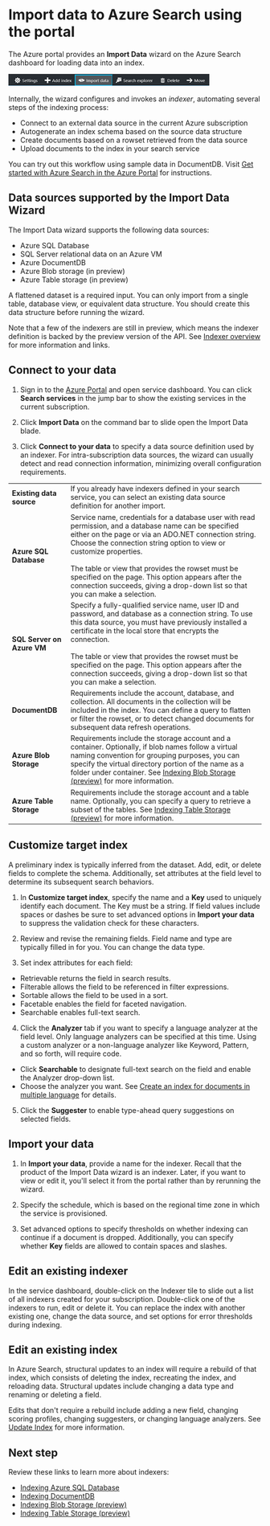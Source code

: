 <properties
	pageTitle="Import data to Azure Search using indexers in the Azure Portal | Microsoft Azure | Hosted cloud search service"
	description="Use the Azure Search Import Data Wizard in the Azure Portal to crawl data from Azure Blob storage, table stroage, SQL Database, and SQL Server on Azure VMs."
	services="search"
	documentationCenter=""
	authors="HeidiSteen"
	manager="jhubbard"
	editor=""
    tags="Azure Portal"/>

<tags
	ms.service="search"
	ms.devlang="na"
	ms.workload="search"
	ms.topic="get-started-article"
	ms.tgt_pltfrm="na"
	ms.date="08/29/2016"
	ms.author="heidist"/>

# Import data to Azure Search using the portal

The Azure portal provides an **Import Data** wizard on the Azure Search dashboard for loading data into an index. 

  ![Import Data on the command bar][1]

Internally, the wizard configures and invokes an *indexer*, automating several steps of the indexing process: 

- Connect to an external data source in the current Azure subscription
- Autogenerate an index schema based on the source data structure
- Create documents based on a rowset retrieved from the data source
- Upload documents to the index in your search service

You can try out this workflow using sample data in DocumentDB. Visit [Get started with Azure Search in the Azure Portal](search-get-started-portal.md) for instructions.

## Data sources supported by the Import Data Wizard

The Import Data wizard supports the following data sources: 

- Azure SQL Database
- SQL Server relational data on an Azure VM
- Azure DocumentDB
- Azure Blob storage (in preview)
- Azure Table storage (in preview)

A flattened dataset is a required input. You can only import from a single table, database view, or equivalent data structure. You should create this data structure before running the wizard.

Note that a few of the indexers are still in preview, which means the indexer definition is backed by the preview version of the API. See [Indexer overview](search-indexer-overview.md) for more information and links.

## Connect to your data

1. Sign in to the [Azure Portal](https://portal.azure.com) and open service dashboard. You can click **Search services** in the jump bar to show the existing services in the current subscription. 

2. Click **Import Data** on the command bar to slide open the Import Data blade.  

3. Click **Connect to your data** to specify a data source definition used by an indexer. For intra-subscription data sources, the wizard can usually detect and read connection information, minimizing overall configuration requirements.

| | |
|--------|------------|
|**Existing data source** | If you already have indexers defined in your search service, you can select an existing data source definition for another import.|
|**Azure SQL Database** | Service name, credentials for a database user with read permission, and a database name can be specified either on the page or via an ADO.NET connection string. Choose the connection string option to view or customize properties. <br/><br/>The table or view that provides the rowset must be specified on the page. This option appears after the connection succeeds, giving a drop-down list so that you can make a selection.|
|**SQL Server on Azure VM** | Specify a fully-qualified service name, user ID and password, and database as a connection string. To use this data source, you must have previously installed a certificate in the local store that encrypts the connection. <br/><br/>The table or view that provides the rowset must be specified on the page. This option appears after the connection succeeds, giving a drop-down list so that you can make a selection.
|**DocumentDB** |Requirements include the account, database, and collection. All documents in the collection will be included in the index. You can define a query to flatten or filter the rowset, or to detect changed documents for subsequent data refresh operations.|
|**Azure Blob Storage** | Requirements include the storage account and a container. Optionally, if blob names follow a virtual naming convention for grouping purposes, you can specify the virtual directory portion of the name as a folder under container. See [Indexing Blob Storage (preview)](search-howto-indexing-azure-blob-storage.md) for more information. |
|**Azure Table Storage** | Requirements include the storage account and a table name. Optionally, you can specify a query to retrieve a subset of the tables. See [Indexing Table Storage (preview)](search-howto-indexing-azure-tables.md) for more information. |

## Customize target index

A preliminary index is typically inferred from the dataset. Add, edit, or delete fields to complete the schema. Additionally, set attributes at the field level to determine its subsequent search behaviors.

1. In **Customize target index**, specify the name and a **Key** used to uniquely identify each document. The Key must be a string. If field values include spaces or dashes be sure to set advanced options in **Import your data** to suppress the validation check for these characters.

2. Review and revise the remaining fields. Field name and type are typically filled in for you. You can change the data type.

3. Set index attributes for each field:

 - Retrievable returns the field in search results.
 - Filterable allows the field to be referenced in filter expressions.
 - Sortable allows the field to be used in a sort.
 - Facetable enables the field for faceted navigation.
 - Searchable enables full-text search.
  
4. Click the **Analyzer** tab if you want to specify a language analyzer at the field level. Only language analyzers can be specified at this time. Using a custom analyzer or a non-language analyzer like Keyword, Pattern, and so forth, will require code.

 - Click **Searchable** to designate full-text search on the field and enable the Analyzer drop-down list.
 - Choose the analyzer you want. See [Create an index for documents in multiple language](search-language-support.md) for details.

5. Click the **Suggester** to enable type-ahead query suggestions on selected fields.


## Import your data

1. In **Import your data**, provide a name for the indexer. Recall that the product of the Import Data wizard is an indexer. Later, if you want to view or edit it, you'll select it from the portal rather than by rerunning the wizard. 

2. Specify the schedule, which is based on the regional time zone in which the service is provisioned.

3. Set advanced options to specify thresholds on whether indexing can continue if a document is dropped. Additionally, you can specify whether **Key** fields are allowed to contain spaces and slashes.  

## Edit an existing indexer

In the service dashboard, double-click on the Indexer tile to slide out a list of all indexers created for your subscription. Double-click one of the indexers to run, edit or delete it. You can replace the index with another existing one, change the data source, and set options for error thresholds during indexing.

## Edit an existing index

In Azure Search, structural updates to an index will require a rebuild of that index, which consists of deleting the index, recreating the index, and reloading data. Structural updates include changing a data type and renaming or deleting a field.

Edits that don't require a rebuild include adding a new field, changing scoring profiles, changing suggesters, or changing language analyzers. See [Update Index](https://msdn.microsoft.com/library/azure/dn800964.aspx) for more information.

## Next step

Review these links to learn more about indexers:

- [Indexing Azure SQL Database](search-howto-connecting-azure-sql-database-to-azure-search-using-indexers.md)
- [Indexing DocumentDB](../documentdb/documentdb-search-indexer.md)
- [Indexing Blob Storage (preview)](search-howto-indexing-azure-blob-storage.md)
- [Indexing Table Storage (preview)](search-howto-indexing-azure-tables.md)



<!--Image references-->
[1]: ./media/search-import-data-portal/search-import-data-command.png

